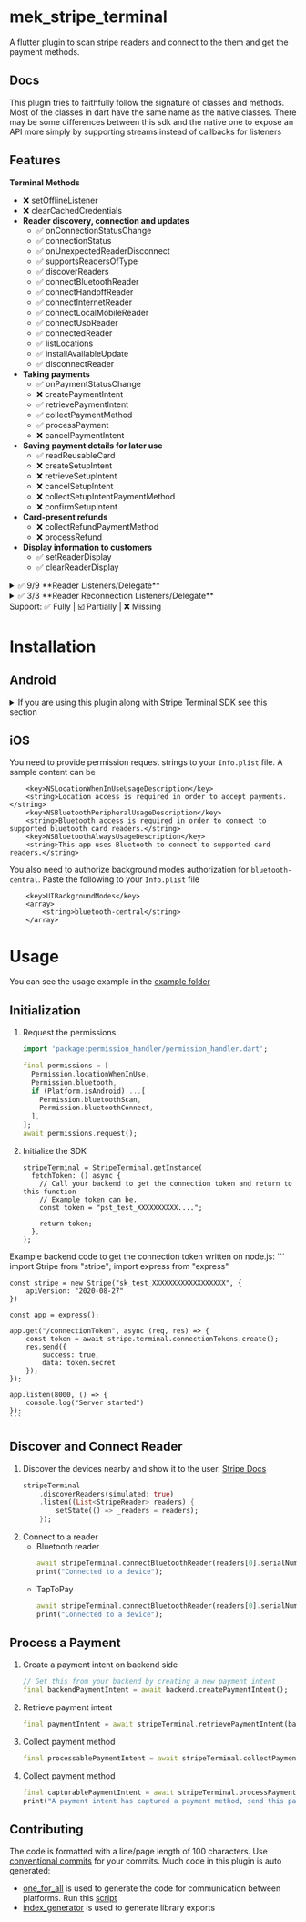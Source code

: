 # mek_stripe_terminal

A flutter plugin to scan stripe readers and connect to the them and get the payment methods.

## Docs

This plugin tries to faithfully follow the signature of classes and methods.
Most of the classes in dart have the same name as the native classes. 
There may be some differences between this sdk and the native one to expose an API
more simply by supporting streams instead of callbacks for listeners

## Features

**Terminal Methods**
- ❌ setOfflineListener
- ❌ clearCachedCredentials
- **Reader discovery, connection and updates**
  - ✅ onConnectionStatusChange
  - ✅ connectionStatus
  - ✅ onUnexpectedReaderDisconnect
  - ✅ supportsReadersOfType
  - ✅ discoverReaders
  - ✅ connectBluetoothReader
  - ✅ connectHandoffReader
  - ✅ connectInternetReader
  - ✅ connectLocalMobileReader
  - ✅ connectUsbReader
  - ✅ connectedReader
  - ✅ listLocations
  - ✅ installAvailableUpdate
  - ✅ disconnectReader
- **Taking payments**
  - ✅ onPaymentStatusChange
  - ❌ createPaymentIntent
  - ✅ retrievePaymentIntent
  - ✅ collectPaymentMethod
  - ✅ processPayment
  - ❌ cancelPaymentIntent
- **Saving payment details for later use**
  - ✅ readReusableCard
  - ❌ createSetupIntent
  - ❌ retrieveSetupIntent
  - ❌ cancelSetupIntent
  - ❌ collectSetupIntentPaymentMethod
  - ❌ confirmSetupIntent
- **Card-present refunds**
  - ❌ collectRefundPaymentMethod
  - ❌ processRefund
- **Display information to customers**
  - ✅ setReaderDisplay
  - ✅ clearReaderDisplay

<details>
<summary>✅️️ 9/9 **Reader Listeners/Delegate**</summary>
- ✅️ onReportReaderEvent
- ✅️ onRequestReaderDisplayMessage
- ✅️ onRequestReaderInput
- ✅️ onBatteryLevelUpdate
- ✅️ onReportLowBatteryWarning
- ✅️ onReportAvailableUpdate
- ✅️ onFinishInstallingUpdate
- ✅ onReportReaderSoftwareUpdateProgress
- ✅️ onStartInstallingUpdate
</details>
<details>
<summary>✅️️ 3/3 **Reader Reconnection Listeners/Delegate**</summary>
- ✅️ onReaderReconnectStarted
- ✅️ onReaderReconnectFailed
- ✅ onReaderReconnectSucceeded
</details>
Support: ✅ Fully | ☑️ Partially | ❌ Missing

# Installation

## Android

<details>
<summary>If you are using this plugin along with Stripe Terminal SDK see this section</summary>
[Issue #349][https://github.com/stripe/stripe-terminal-android/issues/349]

```groovy
android {
    // TODO: remove this two directives once stripe_terminal fixes its plugin
    //      these two snippets are excluding a dup dependency that is probably not transitive
    //      https://github.com/stripe/stripe-terminal-android/issues/349
    configurations {
        all*.exclude module: 'bcprov-jdk15to18'
    }
    packagingOptions {
        pickFirst 'org/bouncycastle/x509/CertPathReviewerMessages.properties'
        pickFirst 'org/bouncycastle/x509/CertPathReviewerMessages_de.properties'
    }
}
```
</details>

## iOS
You need to provide permission request strings to your `Info.plist` file. A sample content can be

```
	<key>NSLocationWhenInUseUsageDescription</key>
	<string>Location access is required in order to accept payments.</string>
	<key>NSBluetoothPeripheralUsageDescription</key>
	<string>Bluetooth access is required in order to connect to supported bluetooth card readers.</string>
	<key>NSBluetoothAlwaysUsageDescription</key>
	<string>This app uses Bluetooth to connect to supported card readers.</string>
```
You also need to authorize background modes authorization for `bluetooth-central`. Paste the following to your `Info.plist` file
```
	<key>UIBackgroundModes</key>
	<array>
		<string>bluetooth-central</string>
	</array>
```

# Usage

You can see the usage example in the [example folder](example/lib/main.dart)

## Initialization

1. Request the permissions
    ```dart
    import 'package:permission_handler/permission_handler.dart';
    
    final permissions = [
      Permission.locationWhenInUse,
      Permission.bluetooth,
      if (Platform.isAndroid) ...[
        Permission.bluetoothScan,
        Permission.bluetoothConnect,
      ],
    ];
    await permissions.request();
    ```

2. Initialize the SDK
    ```
    stripeTerminal = StripeTerminal.getInstance(
      fetchToken: () async {
        // Call your backend to get the connection token and return to this function
        // Example token can be.
        const token = "pst_test_XXXXXXXXXX...."; 

        return token;
      },
    );
    ```

Example backend code to get the connection token written on node.js:
    ```
    import Stripe from "stripe";
    import express from "express"

    const stripe = new Stripe("sk_test_XXXXXXXXXXXXXXXXXX", {
        apiVersion: "2020-08-27"
    })

    const app = express();

    app.get("/connectionToken", async (req, res) => {
        const token = await stripe.terminal.connectionTokens.create();
        res.send({
            success: true,
            data: token.secret
        });
    });

    app.listen(8000, () => {
        console.log("Server started")
    });
    ```

## Discover and Connect Reader

1. Discover the devices nearby and show it to the user. [Stripe Docs](https://stripe.com/docs/terminal/payments/connect-reader?terminal-sdk-platform=android)
    ```dart
    stripeTerminal
        .discoverReaders(simulated: true)
        .listen((List<StripeReader> readers) {
            setState(() => _readers = readers);
        });
    ```
2. Connect to a reader
   - Bluetooth reader
      ```dart
      await stripeTerminal.connectBluetoothReader(readers[0].serialNumber);
      print("Connected to a device");
      ``` 
   - TapToPay
      ```dart
      await stripeTerminal.connectBluetoothReader(readers[0].serialNumber);
      print("Connected to a device");
      ```

## Process a Payment

1. Create a payment intent on backend side
    ```dart
    // Get this from your backend by creating a new payment intent
    final backendPaymentIntent = await backend.createPaymentIntent();
    ```
2. Retrieve payment intent
    ```dart
    final paymentIntent = await stripeTerminal.retrievePaymentIntent(backendPaymentIntent.clientSecret);
    ```
3. Collect payment method
    ```dart
    final processablePaymentIntent = await stripeTerminal.collectPaymentMethod(paymentIntent);
    ```
4. Collect payment method
    ```dart
    final capturablePaymentIntent = await stripeTerminal.processPayment(processablePaymentIntent)
    print("A payment intent has captured a payment method, send this payment intent to you backend to capture the payment");
    ```

## Contributing

The code is formatted with a line/page length of 100 characters.
Use [conventional commits](https://www.conventionalcommits.org/en/v1.0.0/) for your commits.
Much code in this plugin is auto generated:
- [one_for_all](https://pub.dev/packages/one_for_all) is used to generate the code for communication between platforms.
  Run this [script](tool/generate_api.dart)
- [index_generator](https://pub.dev/packages/index_generator) is used to generate library exports

